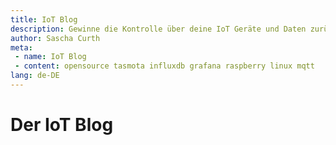 ```yaml
---
title: IoT Blog
description: Gewinne die Kontrolle über deine IoT Geräte und Daten zurück
author: Sascha Curth
meta:
 - name: IoT Blog
 - content: opensource tasmota influxdb grafana raspberry linux mqtt
lang: de-DE
---
```

# Der IoT Blog
<posts />

